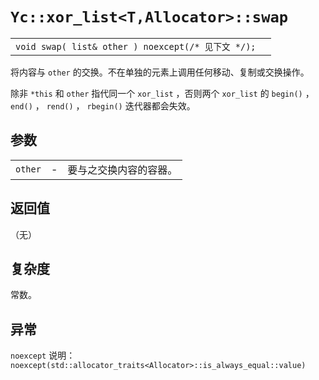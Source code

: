 # `Yc::xor_list<T,Allocator>::swap`

|||
|:-|:-|
|`void swap( list& other ) noexcept(/* 见下文 */);`||

将内容与 `other` 的交换。不在单独的元素上调用任何移动、复制或交换操作。

除非 `*this` 和 `other` 指代同一个 `xor_list` ，否则两个 `xor_list` 的 `begin()` ， `end()` ， `rend()` ， `rbegin()` 迭代器都会失效。

## 参数

||||
|-:|-|:-|
|`other`|-|要与之交换内容的容器。|

## 返回值

（无）

## 复杂度

常数。

## 异常

`noexcept` 说明：  
`noexcept(std::allocator_traits<Allocator>::is_always_equal::value)`
